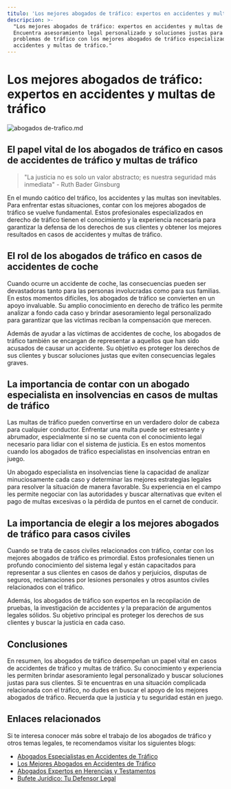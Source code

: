 ```yaml
---
titulo: 'Los mejores abogados de tráfico: expertos en accidentes y multas de tráfico'
descripcion: >-
  "Los mejores abogados de tráfico: expertos en accidentes y multas de tráfico -
  Encuentra asesoramiento legal personalizado y soluciones justas para tus
  problemas de tráfico con los mejores abogados de tráfico especializados en
  accidentes y multas de tráfico."
---
```


# Los mejores abogados de tráfico: expertos en accidentes y multas de tráfico

 ![abogados de-trafico.md](./img/abogados-de-trafico-1.webp)

## El papel vital de los abogados de tráfico en casos de accidentes de tráfico y multas de tráfico

> "La justicia no es solo un valor abstracto; es nuestra seguridad más inmediata" - Ruth Bader Ginsburg

En el mundo caótico del tráfico, los accidentes y las multas son inevitables. Para enfrentar estas situaciones, contar con los mejores abogados de tráfico se vuelve fundamental. Estos profesionales especializados en derecho de tráfico tienen el conocimiento y la experiencia necesaria para garantizar la defensa de los derechos de sus clientes y obtener los mejores resultados en casos de accidentes y multas de tráfico.

## El rol de los abogados de tráfico en casos de accidentes de coche

Cuando ocurre un accidente de coche, las consecuencias pueden ser devastadoras tanto para las personas involucradas como para sus familias. En estos momentos difíciles, los abogados de tráfico se convierten en un apoyo invaluable. Su amplio conocimiento en derecho de tráfico les permite analizar a fondo cada caso y brindar asesoramiento legal personalizado para garantizar que las víctimas reciban la compensación que merecen.

Además de ayudar a las víctimas de accidentes de coche, los abogados de tráfico también se encargan de representar a aquellos que han sido acusados de causar un accidente. Su objetivo es proteger los derechos de sus clientes y buscar soluciones justas que eviten consecuencias legales graves.

## La importancia de contar con un abogado especialista en insolvencias en casos de multas de tráfico

Las multas de tráfico pueden convertirse en un verdadero dolor de cabeza para cualquier conductor. Enfrentar una multa puede ser estresante y abrumador, especialmente si no se cuenta con el conocimiento legal necesario para lidiar con el sistema de justicia. Es en estos momentos cuando los abogados de tráfico especialistas en insolvencias entran en juego.



Un abogado especialista en insolvencias tiene la capacidad de analizar minuciosamente cada caso y determinar las mejores estrategias legales para resolver la situación de manera favorable. Su experiencia en el campo les permite negociar con las autoridades y buscar alternativas que eviten el pago de multas excesivas o la pérdida de puntos en el carnet de conducir.



## La importancia de elegir a los mejores abogados de tráfico para casos civiles



Cuando se trata de casos civiles relacionados con tráfico, contar con los mejores abogados de tráfico es primordial. Estos profesionales tienen un profundo conocimiento del sistema legal y están capacitados para representar a sus clientes en casos de daños y perjuicios, disputas de seguros, reclamaciones por lesiones personales y otros asuntos civiles relacionados con el tráfico.



Además, los abogados de tráfico son expertos en la recopilación de pruebas, la investigación de accidentes y la preparación de argumentos legales sólidos. Su objetivo principal es proteger los derechos de sus clientes y buscar la justicia en cada caso.



## Conclusiones



En resumen, los abogados de tráfico desempeñan un papel vital en casos de accidentes de tráfico y multas de tráfico. Su conocimiento y experiencia les permiten brindar asesoramiento legal personalizado y buscar soluciones justas para sus clientes. Si te encuentras en una situación complicada relacionada con el tráfico, no dudes en buscar el apoyo de los mejores abogados de tráfico. Recuerda que la justicia y tu seguridad están en juego.



## Enlaces relacionados



Si te interesa conocer más sobre el trabajo de los abogados de tráfico y otros temas legales, te recomendamos visitar los siguientes blogs:



- [Abogados Especialistas en Accidentes de Tráfico](https://www.ejemplo.com/abogados-especialistas-en-accidentes-de-trafico)
- [Los Mejores Abogados en Accidentes de Tráfico](https://www.ejemplo.com/los-mejores-abogados-en-accidentes-de-trafico)
- [Abogados Expertos en Herencias y Testamentos](https://www.ejemplo.com/abogados-expertos-en-herencias-y-testamentos)
- [Bufete Jurídico: Tu Defensor Legal](https://www.ejemplo.com/bufete-juridico)


